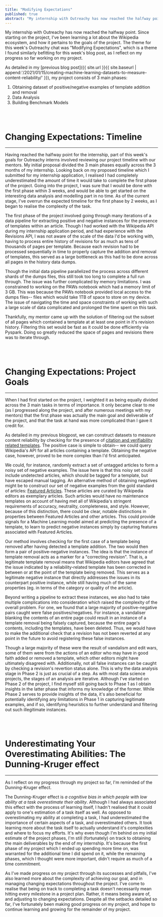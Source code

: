 ```yaml
---
title: "Modifying Expectations"
published: true
abstract: "My internship with Outreachy has now reached the halfway point. Since starting on the project, I've been learning a lot about the Wikipedia ecosystem, and how it pertains to the goals of the project. The theme for this week's Outreachy chat was 'Modifying Expectations', which is a theme I found ... " 
---
```


My internship with Outreachy has now reached the halfway point. Since starting on the project, I've been learning a lot about the Wikipedia ecosystem, and how it pertains to the goals of the project. The theme for this week's Outreachy chat was "Modifying Expectations", which is a theme I found similarly befitting for this week's blog post, as I reflect on my progress so far working on my project. 

As detailed in my [previous blog post]({{ site.url }}{{ site.baseurl | append:'/2021/01/15/creating-machine-learning-datasets-to-measure-content-reliability/' }}), my project consists of 3 main phases:

1. Obtaining dataset of positive/negative examples of template addition and removal
2. Data Analysis
3. Building Benchmark Models

<br>
<br>

# Changing Expectations: Timeline
--- 

Having reached the halfway point for the internship, part of this week's goals for Outreachy interns involved reviewing our project timeline with our mentors. My initial proposal divided the 3 main phases equally across the 3 months of my internship. Looking back on my proposed timeline which I submitted for my internship application, I realised I had completely underestimated the amount of time it would take to complete the first phase of the project. Going into the project, I was sure that I would be done with the first phase within 3 weeks, and would be able to get started on the interesting data analysis and modelling part in no time. As of the current stage, I've overrun the expected timeline for the first phase by 2 weeks, as I began to realise the complexity of the task.

The first phase of the project involved going through many iterations of a data pipeline for extracting positive and negative instances for the presence of templates within an article. Though I had worked with the Wikipedia API during my internship application period, and had experience with the Revisions API, I was not aware of the scale of the data I'd be working with, having to process entire history of revisions for as much as tens of thousands of pages per template. Because each revision had to be processed sequentially in time to properly capture the addition and removal of templates, this served as a large bottleneck as this had to be done across all pages in the history data dumps.

Though the initial data pipeline parallelized the process across different shards of the dumps files, this still took too long to complete a full run through. The issue was further complicated by memory limitations. I was constrained to working on the PAWs notebook which had a memory limit of 3 GB. This was because the PAWs notebook provided local access to the dumps files-- files which would take 1TB of space to store on my device. The issue of navigating the time and space constraints of working with such a large scale of data complicated and prolonged the time spent on this task.

Thankfully, my mentor came up with the solution of filtering out the subset of all pages which contained a template at at least one point in it's revision history. Filtering this set would be fast as it could be done efficiently via Pyspark. Doing so greatly reduced the space of pages and revisions there was to iterate through. 


<br>
<br>

# Changing Expectations: Project Goals
--- 

When I had first started on the project, I weighted it as being equally divided across the 3 main tasks in terms of importance. It only became clear to me (as I progressed along the project, and after numerous meetings with my mentors) that the first phase was actually the main goal and deliverable of the project, and that the task at hand was more complicated than I gave it credit for.

As detailed in my previous blogpost, we can construct datasets to measure content reliability by checking for the presence of [citation and verifiability related templates](https://en.wikipedia.org/wiki/Template:Citation_and_verifiability_article_maintenance_templates). The positive case is simple to obtain-- we could query Wikipedia's API for all articles containing a template. Obtaining the negative case, however, proved to be more complex than I'd first anticipated. 

We could, for instance, randomly extract a set of untagged articles to form a noisy set of negative examples. The issue here is that this noisy set could include undetected articles, which should be tagged for a template, but have escaped manual tagging. An alternative method of obtaining negatives might be to construct our set of negative examples from the gold standard of articles: [Featured Articles](https://en.wikipedia.org/wiki/Wikipedia:Featured_articles). These articles are curated by Wikipedia editors as exemplary articles. Such articles would have no maintenance templates on account of having met all of Wikipedia's stringent requirements of accuracy, neutrality, completeness, and style. However, because of this distinction, there could be clear, notable distinctions in properties between Featured Articles and other articles. This could provide signals for a Machine Learning model aimed at predicting the presence of a template, to learn to predict negative instances simply by capturing features associated with Featured Articles. 

Our method involves checking for the first case of a template being removed after having detected a template addition. The two would then form a pair of positive-negative instances. The idea is that the instance of template removal acts as a marker for a "correcting revision". That is, a legitimate template removal means that Wikipedia editors have agreed that the issue indicated by a reliability-related template has been corrected in between or at the point of the template being removed. This serves as a legitimate negative instance that directly addresses the issues in its counterpart positive instance, while still having much of the same properties (eg. in terms of the category or quality of the article).

Beyond writing a pipeline to extract these instances, we also had to take multiple complications into consideration which raised the complexity of the overall problem. For one, we found that a large majority of positive-negative pairs caught were false positives/negatives. For instance, a vandaliser blanking the contents of an entire page could result in an instance of a template removal being falsely captured, because the entire page's contents, including the templates, have been deleted. Thus, we would have to make the additional check that a revision has not been reverted at any point in the future to avoid registering these false instances.


Though a large majority of these were the result of vandalism and edit wars, some of them were from the actions of an editor who may have in good faith added or removed a template, which other editors might have ultimately disagreed with. Additionally, not all false instances can be caught by checking a revision's revertion status alone. This is why the data analysis stage in Phase 2 is just as crucial of a step. As with most data science projects, the stages of an analysis are iterative. Although I've started on Phase 2 of the project, I find myself still going back to Phase 1 as I obtain insights in the latter phase that informs my knowledge of the former. While Phase 2 serves to provide insights of the data, it's also beneficial for potentially identifying any limitations in Phase 1 in capturing legitimate examples, and if so, identifying heuristics to further understand and filtering out such illegitimate instances.

<br>
<br>

# Underestimating Your Overestimating Abilities: The Dunning-Kruger effect
--- 
As I reflect on my progress through my project so far, I'm reminded of the Dunning-Kruger effect.

The Dunning-Kruger effect is _a cognitive bias in which people with low ability at a task overestimate their ability_. Although I had always associated this effect with the process of learning itself, I hadn't realised that it could apply to one's estimation of a task itself as well. As opposed to overestimating my ability at completing a task, I had underestimated the importance of certain aspects of a task, and overestimated others. It took learning more about the task itself to actually understand it's complexities and where to focus my efforts. It's why even though I'm behind on my initial estimate of the project phases, I'm still (fortunately) on track to obtaining the main deliverables by the end of my internship. It's because the first phase of my project which I ended up spending more time on, was warranted for the additional time I did spend on it, while the remaining phases, which I thought were more important, didn't require as much of a time commitment.


As I've made progress on my project through its successes and pitfalls, I've also learned more about the complexity of achieving our goal, and in managing changing expectations throughout the project. I've come to realise that being on track to completing a task doesn't necessarily mean hitting every milestone in a project plan. Rather, it means being aware of, and adjusting to changing expectations. Despite all the setbacks detailed so far, I've fortunately been making good progress on my project, and hope to continue learning and growing for the remainder of my project.


<br>
<br>
<br>
<br>
<br>


